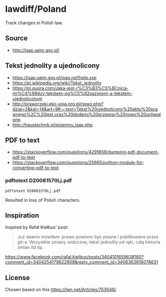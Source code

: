 # lawdiff/Poland

Track changes in Polish law.

## Source

- http://isap.sejm.gov.pl/

## Tekst jednolity a ujednolicony

- https://isap.sejm.gov.pl/isap.nsf/help.xsp
- https://pl.wikipedia.org/wiki/Tekst_jednolity
- https://pl.quora.com/Jaka-jest-r%C3%B3%C5%BCnica-mi%C4%99dzy-tekstem-og%C5%82oszonym-a-tekstem-ujednoliconym
- http://praworzeki.eko-unia.org.pl/news.php?dzial=2&kat=14&art=9#:~:text=Tekst%20ujednolicony%20aktu%20prawnego%2C%20jest,oraz%20dodano%20przepisy%20nowo%20uchwalone.
- http://haustechnik.pl/pisemny_isap.php

## PDF to text

- https://stackoverflow.com/questions/4291859/dumping-pdf-document-pdf-to-text
- https://stackoverflow.com/questions/25665/python-module-for-converting-pdf-to-text

### pdftotext D20081570Lj.pdf

`pdftotext D20081570Lj.pdf`

Resulted in loss of Polish characters.

## Inspiration

Inspired by Rafał Kiełbus' post:

>Już dawno mówiłem: prawo powinno być pisane i publikowane przez git-a.
>Wszystkie zmiany widoczne, tekst jednolity od ręki, całą historia zmian itd itp.

https://www.facebook.com/rafal.kielbus/posts/3404101659638160?comment_id=3404254179622908&reply_comment_id=3406363616078631

## License

Chosen based on this https://lwn.net/Articles/753648/.
